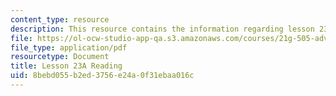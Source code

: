 ```yaml
---
content_type: resource
description: This resource contains the information regarding lesson 23a reading.
file: https://ol-ocw-studio-app-qa.s3.amazonaws.com/courses/21g-505-advanced-japanese-i-fall-2005/8bebd055b2ed3756e24a0f31ebaa016c_MIT21G_501F12_hw4_26a.pdf
file_type: application/pdf
resourcetype: Document
title: Lesson 23A Reading
uid: 8bebd055-b2ed-3756-e24a-0f31ebaa016c
---
```

